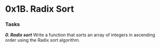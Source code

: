 # 0x1B. Radix Sort

### Tasks

_**0. Radix sort**_
Write a function that sorts an array of integers in ascending order using the Radix sort algorithm.
